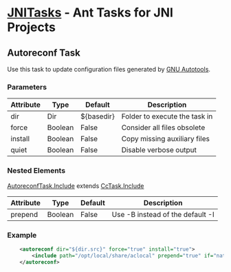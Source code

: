 [JNITasks](https://github.com/kwhat/jnitasks/) - Ant Tasks for JNI Projects
===========================================================================

## Autoreconf Task

Use this task to update configuration files generated by
[GNU Autotools](http://www.gnu.org/software/automake/manual/html_node/Autotools-Introduction.html).

### Parameters

| Attribute      | Type     | Default                | Description
|----------------|----------|------------------------|-----------------------------------------------------------------
| dir            | Dir      | ${basedir}             | Folder to execute the task in
| force          | Boolean  | False                  | Consider all files obsolete
| install        | Boolean  | False                  | Copy missing auxiliary files
| quiet          | Boolean  | False                  | Disable verbose output


### Nested Elements

[AutoreconfTask.Include](AUTORECONF.md) extends [CcTask.Include](CCTASK.md)

| Attribute      | Type     | Default                | Description
|----------------|----------|------------------------|-----------------------------------------------------------------
| prepend        | Boolean  | False                  | Use -B instead of the default -I


### Example

```XML
	<autoreconf dir="${dir.src}" force="true" install="true">
		<include path="/opt/local/share/aclocal" prepend="true" if="native.os.isDarwin" />
	</autoreconf>
```
